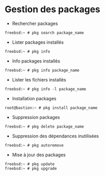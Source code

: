 Gestion des packages
===

- Rechercher packages
```shell
freebsd:~ # pkg search package_name
```

- Lister packages installés
```shell
freebsd:~ # pkg info
```

- Info packages installés
```shell
freebsd:~ # pkg info package_name
```

- Lister les fichiers installés
```shell
freebsd:~ # pkg info -l package_name
```

- Installation packages
```shell
root@bastion:~ # pkg install package_name
```

- Suppression packages
```shell
freebsd:~ # pkg delete package_name
```

- Suppression des dépendances inutilisées
```shell
freebsd:~ # pkg autoremove
```

- Mise à jour des packages
```shell
freebsd:~ # pkg update
freebsd:~ # pkg upgrade
```